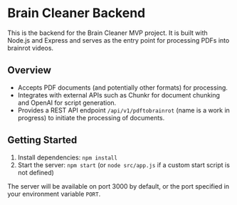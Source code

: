 # Brain Cleaner Backend

This is the backend for the Brain Cleaner MVP project. It is built with Node.js and Express and serves as the entry point for processing PDFs into brainrot videos.

## Overview

- Accepts PDF documents (and potentially other formats) for processing.
- Integrates with external APIs such as Chunkr for document chunking and OpenAI for script generation.
- Provides a REST API endpoint `/api/v1/pdftobrainrot` (name is a work in progress) to initiate the processing of documents.

## Getting Started

1. Install dependencies: `npm install`
2. Start the server: `npm start` (or `node src/app.js` if a custom start script is not defined)

The server will be available on port 3000 by default, or the port specified in your environment variable `PORT`.